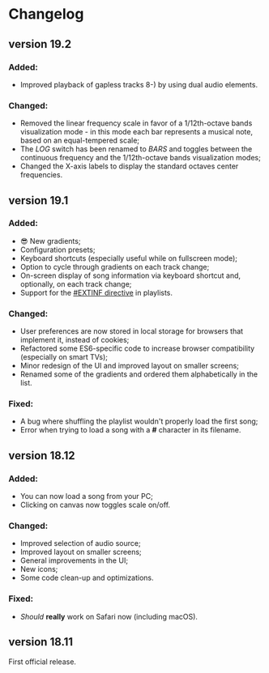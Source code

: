 Changelog
=========

## version 19.2

### Added:

+ Improved playback of gapless tracks 8-) by using dual audio elements.

### Changed:

+ Removed the linear frequency scale in favor of a 1/12th-octave bands visualization mode - in this mode each bar represents a musical note, based on an equal-tempered scale;
+ The *LOG* switch has been renamed to *BARS* and toggles between the continuous frequency and the 1/12th-octave bands visualization modes;
+ Changed the X-axis labels to display the standard octaves center frequencies.


## version 19.1

### Added:

+ :sunglasses: New gradients;
+ Configuration presets;
+ Keyboard shortcuts (especially useful while on fullscreen mode);
+ Option to cycle through gradients on each track change;
+ On-screen display of song information via keyboard shortcut and, optionally, on each track change;
+ Support for the [#EXTINF directive](https://en.wikipedia.org/wiki/M3U#Extended_M3U) in playlists.

### Changed:

+ User preferences are now stored in local storage for browsers that implement it, instead of cookies;
+ Refactored some ES6-specific code to increase browser compatibility (especially on smart TVs);
+ Minor redesign of the UI and improved layout on smaller screens;
+ Renamed some of the gradients and ordered them alphabetically in the list.

### Fixed:

+ A bug where shuffling the playlist wouldn't properly load the first song;
+ Error when trying to load a song with a **#** character in its filename.


## version 18.12

### Added:

+ You can now load a song from your PC;
+ Clicking on canvas now toggles scale on/off.

### Changed:

+ Improved selection of audio source;
+ Improved layout on smaller screens;
+ General improvements in the UI;
+ New icons;
+ Some code clean-up and optimizations.

### Fixed:

+ *Should* **really** work on Safari now (including macOS).


## version 18.11

First official release.